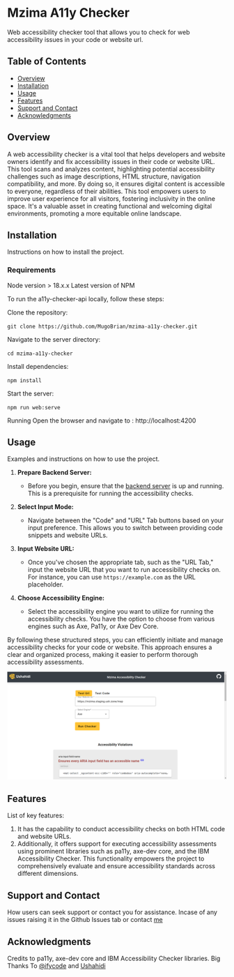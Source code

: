 # Mzima A11y Checker

Web accessibility checker tool that allows you to check for web accessibility issues in your code or website url.

## Table of Contents

- [Overview](#overview)
- [Installation](#installation)
- [Usage](#usage)
- [Features](#features)
- [Support and Contact](#support-and-contact)
- [Acknowledgments](#acknowledgments)

## Overview
A web accessibility checker is a vital tool that helps developers and website owners identify and fix accessibility issues in their code or website URL. 
This tool scans and analyzes content, highlighting potential accessibility challenges such as image descriptions, HTML structure, navigation compatibility, and more. By doing so, it ensures digital content is accessible to everyone, regardless of their abilities. This tool empowers users to improve user experience for all visitors, fostering inclusivity in the online space. It's a valuable asset in creating functional and welcoming digital environments, promoting a more equitable online landscape.

## Installation

Instructions on how to install the project. 

### Requirements
Node version > 18.x.x
Latest version of NPM

To run the a11y-checker-api locally, follow these steps:

Clone the repository:

`git clone https://github.com/MugoBrian/mzima-a11y-checker.git`

Navigate to the server directory:

`cd mzima-a11y-checker`

Install dependencies:

`npm install`

Start the server:

`npm run web:serve`

Running
Open the browser and navigate to : http://localhost:4200

## Usage
Examples and instructions on how to use the project.

1. **Prepare Backend Server:**
   - Before you begin, ensure that the [backend server](https://github.com/MugoBrian/a11y-checker-api/) is up and running. This is a prerequisite for running the accessibility checks.

2. **Select Input Mode:**
   - Navigate between the "Code" and "URL" Tab buttons based on your input preference. This allows you to switch between providing code snippets and website URLs.

3. **Input Website URL:**
   - Once you've chosen the appropriate tab, such as the "URL Tab," input the website URL that you want to run accessibility checks on. For instance, you can use `https://example.com` as the URL placeholder.

4. **Choose Accessibility Engine:**
   - Select the accessibility engine you want to utilize for running the accessibility checks. You have the option to choose from various engines such as Axe, Pa11y, or Axe Dev Core.

By following these structured steps, you can efficiently initiate and manage accessibility checks for your code or website. This approach ensures a clear and organized process, making it easier to perform thorough accessibility assessments.

![Mzima A11y Checker Interface](https://github.com/MugoBrian/mzima-a11y-checker/blob/main/src/assets/images/usage.png)

## Features
List of key features:

1. It has the capability to conduct accessibility checks on both HTML code and website URLs.
2. Additionally, it offers support for executing accessibility assessments using prominent libraries such as pa11y, axe-dev core, and the IBM Accessibility Checker. 
   This functionality empowers the project to comprehensively evaluate and ensure accessibility standards across different dimensions.

## Support and Contact
How users can seek support or contact you for assistance. Incase of any issues raising it in the Github Issues tab or contact [me](brianmuchirimugo@gmail.com)

## Acknowledgments
Credits to pa11y, axe-dev core and IBM Accessibility Checker libraries.
Big Thanks To [@ifycode](https://github.com/ifycode) and [Ushahidi](https://github.com/ushahidi)

